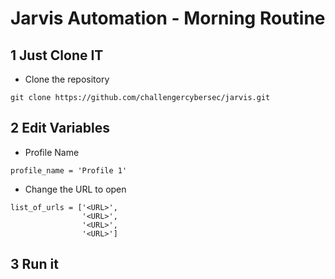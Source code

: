 # Jarvis Automation - Morning Routine

## 1 Just Clone IT

- Clone the repository
```
git clone https://github.com/challengercybersec/jarvis.git
```

## 2 Edit Variables


- Profile Name
```
profile_name = 'Profile 1'
```
- Change the URL to open
```
list_of_urls = ['<URL>',
                '<URL>',
                '<URL>',
                '<URL>']
```

## 3 Run it


